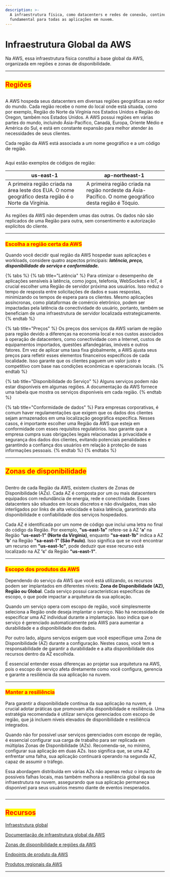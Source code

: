 ```yaml
---
description: >-
  A infraestrutura física, como datacenters e redes de conexão, continua sendo
  fundamental para todas as aplicações em nuvem.
---
```


# Infraestrutura Global da AWS

Na AWS, essa infraestrutura física constitui a base global da AWS, organizada em regiões e zonas de disponibilidade.

***

## <mark style="color:red;">**Regiões**</mark>

<figure><img src="../../.gitbook/assets/image (5) (1) (1) (1) (1) (1) (1) (1) (1) (1) (1) (1).png" alt=""><figcaption></figcaption></figure>

A AWS hospeda seus datacenters em diversas regiões geográficas ao redor do mundo. Cada região recebe o nome do local onde está situada, como por exemplo, Região do Norte da Virgínia nos Estados Unidos e Região do Oregon, também nos Estados Unidos. A AWS possui regiões em várias partes do mundo, incluindo Ásia-Pacífico, Canadá, Europa, Oriente Médio e América do Sul, e está em constante expansão para melhor atender às necessidades de seus clientes.

Cada região da AWS está associada a um nome geográfico e a um código de região.

<figure><img src="../../.gitbook/assets/image (1) (1) (1) (1) (1) (1) (1) (1) (1) (1) (1) (1) (1) (1).png" alt=""><figcaption></figcaption></figure>

Aqui estão exemplos de códigos de região:

| us-east-1                                                                                             | ap-northeast-1                                                                                         |
| ----------------------------------------------------------------------------------------------------- | ------------------------------------------------------------------------------------------------------ |
| A primeira região criada na área leste dos EUA. O nome geográfico desta região é o Norte da Virgínia. | A primeira região criada na região nordeste da Ásia-Pacífico. O nome geográfico desta região é Tóquio. |

As regiões da AWS não dependem umas das outras. Os dados não são replicados de uma Região para outra, sem consentimento e autorização explícitos do cliente.

***

### <mark style="color:red;">**Escolha a região certa da AWS**</mark>

Quando você decidir qual região da AWS hospedar suas aplicações e workloads, considere quatro aspectos principais: _**latência, preço, disponibilidade do serviço e conformidade.**_

{% tabs %}
{% tab title="Latência" %}
Para otimizar o desempenho de aplicações sensíveis à latência, como jogos, telefonia, WebSockets e IoT, é crucial escolher uma Região de servidor próxima aos usuários. Isso reduz o tempo de resposta entre solicitações de dados e suas respostas, minimizando os tempos de espera para os clientes. Mesmo aplicações assíncronas, como plataformas de comércio eletrônico, podem ser impactadas pela latência da conectividade do usuário, portanto, também se beneficiam de uma infraestrutura de servidor localizada estrategicamente.
{% endtab %}

{% tab title="Preços" %}
Os preços dos serviços da AWS variam de região para região devido a diferenças na economia local e nos custos associados à operação de datacenters, como conectividade com a Internet, custos de equipamentos importados, questões alfandegárias, imóveis e outros fatores. Em vez de aplicar uma taxa fixa globalmente, a AWS ajusta seus preços para refletir esses elementos financeiros específicos de cada localidade. Isso garante que os clientes paguem um valor justo e competitivo com base nas condições econômicas e operacionais locais.
{% endtab %}

{% tab title="Disponibilidade do Serviço" %}
Alguns serviços podem não estar disponíveis em algumas regiões. A documentação da AWS fornece uma tabela que mostra os serviços disponíveis em cada região.
{% endtab %}

{% tab title="Conformidade de dados" %}
Para empresas corporativas, é comum haver regulamentações que exigem que os dados dos clientes sejam armazenados em uma localização geográfica específica. Nesses casos, é importante escolher uma Região da AWS que esteja em conformidade com esses requisitos regulatórios. Isso garante que a empresa cumpra suas obrigações legais relacionadas à privacidade e segurança dos dados dos clientes, evitando potenciais penalidades e garantindo a confiança dos usuários em relação à proteção de suas informações pessoais.
{% endtab %}
{% endtabs %}

***

## <mark style="color:red;">Zonas de disponibilidade</mark>

<figure><img src="../../.gitbook/assets/image (2) (1) (1) (1) (1) (1) (1) (1) (1) (1) (1) (1) (1) (1).png" alt=""><figcaption></figcaption></figure>

Dentro de cada Região da AWS, existem clusters de Zonas de Disponibilidade (AZs). Cada AZ é composta por um ou mais datacenters equipados com redundância de energia, rede e conectividade. Esses datacenters são situados em locais discretos e não divulgados, mas são interligados por links de alta velocidade e baixa latência, garantindo alta disponibilidade e confiabilidade dos serviços hospedados.

Cada AZ é identificada por um nome de código que inclui uma letra no final do código da Região. Por exemplo, **"us-east-1a"** refere-se à AZ **'a'** na Região **"us-east-1" (Norte da Virgínia)**, enquanto **"sa-east-1b"** indica a AZ **'b'** na Região **"sa-east-1" (São Paulo)**. Isso significa que se você encontrar um recurso em **"us-east-1c"**, pode deduzir que esse recurso está localizado na AZ **'c'** da Região **"us-east-1"**.

***

### <mark style="color:red;">**Escopo dos produtos da AWS**</mark>

Dependendo do serviço da AWS que você está utilizando, os recursos podem ser implantados em diferentes níveis: **Zona de Disponibilidade (AZ), Região ou Global**. Cada serviço possui características específicas de escopo, o que pode impactar a arquitetura da sua aplicação.

Quando um serviço opera com escopo de região, você simplesmente seleciona a Região onde deseja implantar o serviço. Não há necessidade de especificar uma AZ individual durante a implantação. Isso indica que o serviço é gerenciado automaticamente pela AWS para aumentar a durabilidade e a disponibilidade dos dados.

Por outro lado, alguns serviços exigem que você especifique uma Zona de Disponibilidade (AZ) durante a configuração. Nestes casos, você tem a responsabilidade de garantir a durabilidade e a alta disponibilidade dos recursos dentro da AZ escolhida.

É essencial entender essas diferenças ao projetar sua arquitetura na AWS, pois o escopo do serviço afeta diretamente como você configura, gerencia e garante a resiliência da sua aplicação na nuvem.

***

### <mark style="color:red;">**Manter a resiliência**</mark>

Para garantir a disponibilidade contínua da sua aplicação na nuvem, é crucial adotar práticas que promovam alta disponibilidade e resiliência. Uma estratégia recomendada é utilizar serviços gerenciados com escopo de região, que já incluem níveis elevados de disponibilidade e resiliência integrados.

Quando não for possível usar serviços gerenciados com escopo de região, é essencial configurar sua carga de trabalho para ser replicada em múltiplas Zonas de Disponibilidade (AZs). Recomenda-se, no mínimo, configurar sua aplicação em duas AZs. Isso significa que, se uma AZ enfrentar uma falha, sua aplicação continuará operando na segunda AZ, capaz de assumir o tráfego.

Essa abordagem distribuída em várias AZs não apenas reduz o impacto de possíveis falhas locais, mas também melhora a resiliência global da sua infraestrutura na nuvem, assegurando que sua aplicação permaneça disponível para seus usuários mesmo diante de eventos inesperados.

<figure><img src="../../.gitbook/assets/image (3) (1) (1) (1) (1) (1) (1) (1) (1) (1) (1) (1) (1).png" alt=""><figcaption></figcaption></figure>

***

## <mark style="color:red;">**Recursos**</mark>&#x20;

[Infraestrutura global](https://aws.amazon.com/about-aws/global-infrastructure/)

[Documentação de infraestrutura global da AWS](https://docs.aws.amazon.com/whitepapers/latest/aws-overview/global-infrastructure.html)

[Zonas de disponibilidade e regiões da AWS](https://aws.amazon.com/about-aws/global-infrastructure/regions\_az/)

[Endpoints de produto da AWS](https://docs.aws.amazon.com/general/latest/gr/rande.html)

[Produtos regionais da AWS](https://aws.amazon.com/about-aws/global-infrastructure/regional-product-services/)

***
